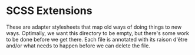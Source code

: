 # SCSS Extensions

These are adapter stylesheets that map old ways of doing things to new ways. Optimally, we want this directory to be
empty, but there's some work to be done before we get there. Each file is annotated with its raison d'être and/or what
needs to happen before we can delete the file.

